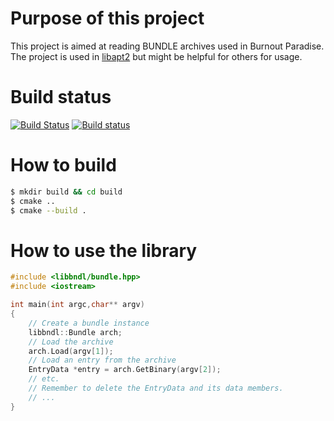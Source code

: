 # Purpose of this project
This project is aimed at reading BUNDLE archives used in Burnout Paradise.
The project is used in [libapt2](https://github.com/Bo98/libapt2) but might be helpful for others for usage.

# Build status
[![Build Status](https://travis-ci.org/Bo98/libbndl.svg?branch=master)](https://travis-ci.org/Bo98/libbndl)
[![Build status](https://ci.appveyor.com/api/projects/status/9ek63lhv0inwcxxr?svg=true)](https://ci.appveyor.com/project/Bo98/libbndl)

# How to build

```sh
$ mkdir build && cd build
$ cmake ..
$ cmake --build .
```

# How to use the library

```c++
#include <libbndl/bundle.hpp>
#include <iostream>

int main(int argc,char** argv)
{
    // Create a bundle instance
    libbndl::Bundle arch;
    // Load the archive
    arch.Load(argv[1]);
    // Load an entry from the archive
    EntryData *entry = arch.GetBinary(argv[2]);
    // etc.
    // Remember to delete the EntryData and its data members.
    // ...
}
```
